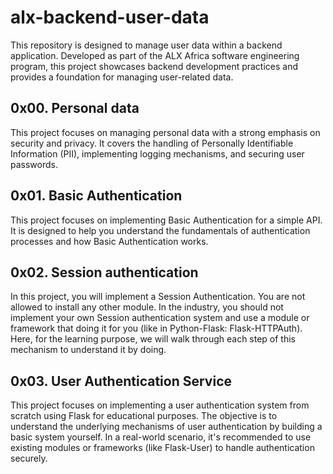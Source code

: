 # alx-backend-user-data

This repository is designed to manage user data within a backend application. Developed as part of the ALX Africa software engineering program, this project showcases backend development practices and provides a foundation for managing user-related data.


## 0x00. Personal data

This project focuses on managing personal data with a strong emphasis on security and privacy. It covers the handling of Personally Identifiable Information (PII), implementing logging mechanisms, and securing user passwords. 

## 0x01. Basic Authentication

This project focuses on implementing Basic Authentication for a simple API. It is designed to help you understand the fundamentals of authentication processes and how Basic Authentication works. 

## 0x02. Session authentication

In this project, you will implement a Session Authentication. You are not allowed to install any other module.
In the industry, you should not implement your own Session authentication system and use a module or framework that doing it for you (like in Python-Flask: Flask-HTTPAuth). Here, for the learning purpose, we will walk through each step of this mechanism to understand it by doing.


## 0x03. User Authentication Service

This project focuses on implementing a user authentication system from scratch using Flask for educational purposes. The objective is to understand the underlying mechanisms of user authentication by building a basic system yourself. In a real-world scenario, it's recommended to use existing modules or frameworks (like Flask-User) to handle authentication securely.
